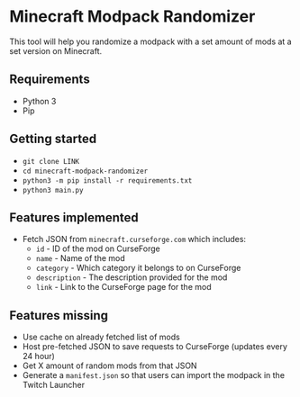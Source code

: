 # Minecraft Modpack Randomizer

This tool will help you randomize a modpack with a set amount of mods at a set version on Minecraft.

## Requirements

* Python 3
* Pip

## Getting started

* `git clone LINK`
* `cd minecraft-modpack-randomizer`
* `python3 -m pip install -r requirements.txt`
* `python3 main.py`

## Features implemented

* Fetch JSON from `minecraft.curseforge.com` which includes:
    - `id` - ID of the mod on CurseForge
    - `name` - Name of the mod
    - `category` - Which category it belongs to on CurseForge
    - `description` - The description provided for the mod
    - `link` - Link to the CurseForge page for the mod

## Features missing

* Use cache on already fetched list of mods
* Host pre-fetched JSON to save requests to CurseForge (updates every 24 hour)
* Get X amount of random mods from that JSON
* Generate a `manifest.json` so that users can import the modpack in the Twitch Launcher